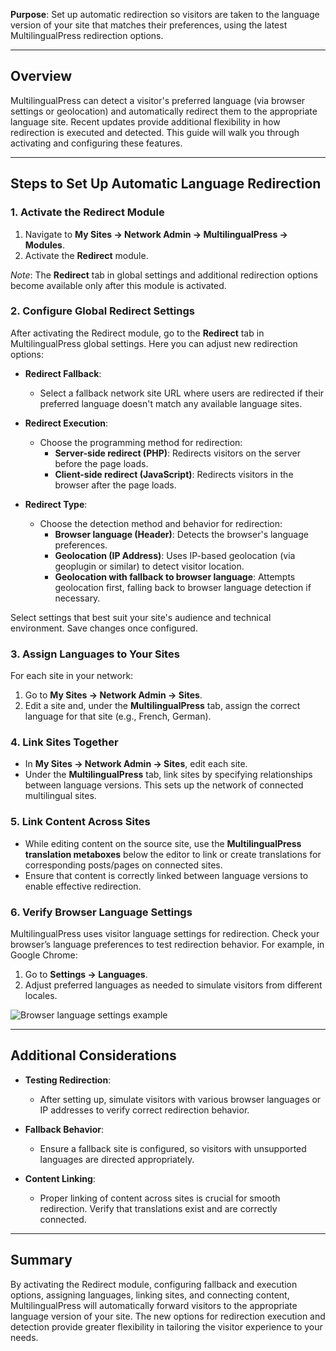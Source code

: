 **Purpose**: Set up automatic redirection so visitors are taken to the language version of your site that matches their preferences, using the latest MultilingualPress redirection options.

---

## Overview

MultilingualPress can detect a visitor's preferred language (via browser settings or geolocation) and automatically redirect them to the appropriate language site. Recent updates provide additional flexibility in how redirection is executed and detected. This guide will walk you through activating and configuring these features.

---

## Steps to Set Up Automatic Language Redirection

### 1. Activate the Redirect Module

1. Navigate to **My Sites → Network Admin → MultilingualPress → Modules**.
2. Activate the **Redirect** module.

_Note_: The **Redirect** tab in global settings and additional redirection options become available only after this module is activated.

### 2. Configure Global Redirect Settings

After activating the Redirect module, go to the **Redirect** tab in MultilingualPress global settings. Here you can adjust new redirection options:

- **Redirect Fallback**:
    
    - Select a fallback network site URL where users are redirected if their preferred language doesn't match any available language sites.
- **Redirect Execution**:
    
    - Choose the programming method for redirection:
        - **Server-side redirect (PHP)**: Redirects visitors on the server before the page loads.
        - **Client-side redirect (JavaScript)**: Redirects visitors in the browser after the page loads.
- **Redirect Type**:
    
    - Choose the detection method and behavior for redirection:
        - **Browser language (Header)**: Detects the browser's language preferences.
        - **Geolocation (IP Address)**: Uses IP-based geolocation (via geoplugin or similar) to detect visitor location.
        - **Geolocation with fallback to browser language**: Attempts geolocation first, falling back to browser language detection if necessary.

Select settings that best suit your site's audience and technical environment. Save changes once configured.

### 3. Assign Languages to Your Sites

For each site in your network:

1. Go to **My Sites → Network Admin → Sites**.
2. Edit a site and, under the **MultilingualPress** tab, assign the correct language for that site (e.g., French, German).

### 4. Link Sites Together

- In **My Sites → Network Admin → Sites**, edit each site.
- Under the **MultilingualPress** tab, link sites by specifying relationships between language versions. This sets up the network of connected multilingual sites.

### 5. Link Content Across Sites

- While editing content on the source site, use the **MultilingualPress translation metaboxes** below the editor to link or create translations for corresponding posts/pages on connected sites.
- Ensure that content is correctly linked between language versions to enable effective redirection.

### 6. Verify Browser Language Settings

MultilingualPress uses visitor language settings for redirection. Check your browser’s language preferences to test redirection behavior. For example, in Google Chrome:

1. Go to **Settings → Languages**.
2. Adjust preferred languages as needed to simulate visitors from different locales.

![Browser language settings example](https://multilingualpress.org/wp-content/uploads/sites/12/2018/07/browser-language-settings.png)

---

## Additional Considerations

- **Testing Redirection**:
    
    - After setting up, simulate visitors with various browser languages or IP addresses to verify correct redirection behavior.
- **Fallback Behavior**:
    
    - Ensure a fallback site is configured, so visitors with unsupported languages are directed appropriately.
- **Content Linking**:
    
    - Proper linking of content across sites is crucial for smooth redirection. Verify that translations exist and are correctly connected.

---

## Summary

By activating the Redirect module, configuring fallback and execution options, assigning languages, linking sites, and connecting content, MultilingualPress will automatically forward visitors to the appropriate language version of your site. The new options for redirection execution and detection provide greater flexibility in tailoring the visitor experience to your needs.